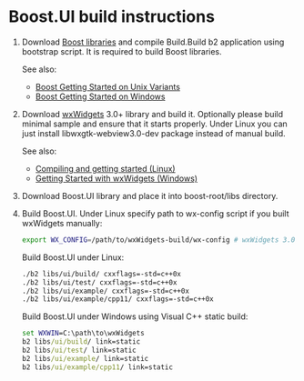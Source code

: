 Boost.UI build instructions
===========================
1. Download [Boost libraries](http://www.boost.org/) and
   compile Build.Build b2 application using bootstrap script.
   It is required to build Boost libraries.

   See also:
   - [Boost Getting Started on Unix Variants](https://www.boost.org/doc/libs/release/more/getting_started/unix-variants.html)
   - [Boost Getting Started on Windows](https://www.boost.org/doc/libs/release/more/getting_started/windows.html)

2. Download [wxWidgets](http://www.wxwidgets.org/) 3.0+ library and build it.
   Optionally please build minimal sample and ensure that it starts properly.
   Under Linux you can just install libwxgtk-webview3.0-dev package instead of manual build.

   See also:
   - [Compiling and getting started (Linux)](https://wiki.wxwidgets.org/Compiling_and_getting_started)
   - [Getting Started with wxWidgets (Windows)](https://wiki.wxwidgets.org/Getting_Started_with_wxWidgets)

3. Download Boost.UI library and place it into boost-root/libs directory.
4. Build Boost.UI. Under Linux specify path to wx-config script if you built wxWidgets manually:
   ```sh
   export WX_CONFIG=/path/to/wxWidgets-build/wx-config # wxWidgets 3.0+ wx-config script path
   ```
   Build Boost.UI under Linux:
   ```sh
   ./b2 libs/ui/build/ cxxflags=-std=c++0x
   ./b2 libs/ui/test/ cxxflags=-std=c++0x
   ./b2 libs/ui/example/ cxxflags=-std=c++0x
   ./b2 libs/ui/example/cpp11/ cxxflags=-std=c++0x
   ```
   Build Boost.UI under Windows using Visual C++ static build:
   ```bat
   set WXWIN=C:\path\to\wxWidgets
   b2 libs/ui/build/ link=static
   b2 libs/ui/test/ link=static
   b2 libs/ui/example/ link=static
   b2 libs/ui/example/cpp11/ link=static
   ```
